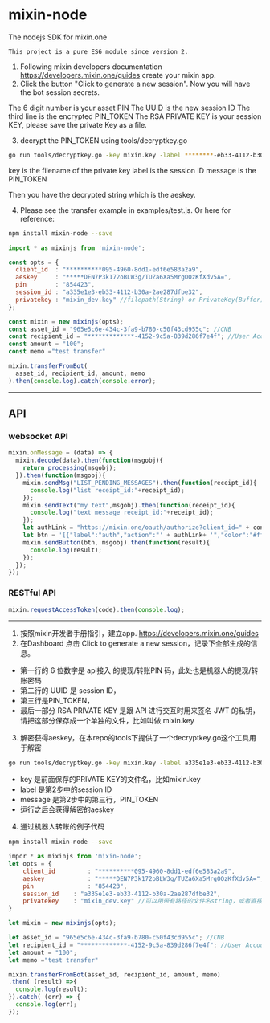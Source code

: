 # mixin-node
The nodejs SDK for mixin.one

`This project is a pure ES6 module since version 2.`

1. Following mixin developers documentation https://developers.mixin.one/guides create your mixin app.
2. Click the button "Click to generate a new session". Now you will have the bot session secrets.

The 6 digit number is your asset PIN
The UUID is the new session ID
The third line is the encrypted PIN_TOKEN
The RSA PRIVATE KEY is your session KEY, please save the private Key as a file.

3. decrypt the PIN_TOKEN using tools/decryptkey.go

```bash
go run tools/decryptkey.go -key mixin.key -label ********-eb33-4112-b30a-2ae287dfbe32 -message **********OIGnELd1XnAF...W4lFKnA/WEKkIwkzEM=
```

key is the filename of the private key
label is the session ID
message is the PIN_TOKEN

Then you have the decrypted string which is the aeskey.


4. Please see the transfer example in examples/test.js. Or here for reference:
```bash
npm install mixin-node --save
```

```javascript
import * as mixinjs from 'mixin-node';

const opts = {
  client_id  : "**********095-4960-8dd1-edf6e583a2a9",
  aeskey     : "*****DEN7P3k172oBLW3g/TUZa6Xa5MrgOOzKfXdv5A=",
  pin        : "854423",
  session_id : "a335e1e3-eb33-4112-b30a-2ae287dfbe32",
  privatekey : "mixin_dev.key" //filepath(String) or PrivateKey(Buffer)
};

const mixin = new mixinjs(opts);
const asset_id = "965e5c6e-434c-3fa9-b780-c50f43cd955c"; //CNB
const recipient_id = "*************-4152-9c5a-839d286f7e4f"; //User Account ID
const amount = "100";
const memo ="test transfer"

mixin.transferFromBot(
  asset_id, recipient_id, amount, memo
).then(console.log).catch(console.error);
```
-----------
## API

### websocket API
```javascript
mixin.onMessage = (data) => {
  mixin.decode(data).then(function(msgobj){
    return processing(msgobj);
  }).then(function(msgobj){
    mixin.sendMsg("LIST_PENDING_MESSAGES").then(function(receipt_id){
      console.log("list receipt_id:"+receipt_id);
    });
    mixin.sendText("my text",msgobj).then(function(receipt_id){
      console.log("text message receipt_id:"+receipt_id);
    });
    let authLink = "https://mixin.one/oauth/authorize?client_id=" + config.mixin.client_id + "&scope=PROFILE:READ";
    let btn = '[{"label":"auth","action":"' + authLink+ '","color":"#ff0033"}]'
    mixin.sendButton(btn, msgobj).then(function(result){
      console.log(result);
    });
  });
});
```

### RESTful API
```javascript
mixin.requestAccessToken(code).then(console.log);
```

-----------

1. 按照mixin开发者手册指引，建立app. https://developers.mixin.one/guides
2. 在Dashboard 点击 Click to generate a new session，记录下全部生成的信息。

- 第一行的 6 位数字是 api接入 的提现/转账PIN 码，此处也是机器人的提现/转账密码
- 第二行的 UUID 是 session ID，
- 第三行是PIN_TOKEN，
- 最后一部分 RSA PRIVATE KEY 是跟 API 进行交互时用来签名 JWT 的私钥，请把这部分保存成一个单独的文件，比如叫做 mixin.key

3. 解密获得aeskey，在本repo的tools下提供了一个decryptkey.go这个工具用于解密

```bash
go run tools/decryptkey.go -key mixin.key -label a335e1e3-eb33-4112-b30a-2ae287dfbe32 -message **********OIGnELd1XnAF...W4lFKnA/WEKkIwkzEM=
```

- key 是前面保存的PRIVATE KEY的文件名，比如mixin.key
- label 是第2步中的session ID
- message 是第2步中的第三行，PIN_TOKEN
- 运行之后会获得解密的aeskey

4. 通过机器人转账的例子代码

```bash
npm install mixin-node --save
```

```javascript
impor * as mixinjs from 'mixin-node';
let opts = {
    client_id         : "**********095-4960-8dd1-edf6e583a2a9",
    aeskey            : "*****DEN7P3k172oBLW3g/TUZa6Xa5MrgOOzKfXdv5A=",
    pin               : "854423",
    session_id    : "a335e1e3-eb33-4112-b30a-2ae287dfbe32",
    privatekey    : "mixin_dev.key" //可以用带有路径的文件名string，或者直接传入Buffer
}

let mixin = new mixinjs(opts);

let asset_id = "965e5c6e-434c-3fa9-b780-c50f43cd955c"; //CNB
let recipient_id = "*************-4152-9c5a-839d286f7e4f"; //User Account ID
let amount = "100";
let memo ="test transfer"

mixin.transferFromBot(asset_id, recipient_id, amount, memo)
.then( (result) =>{
  console.log(result);
}).catch( (err) => {
  console.log(err);
});
```

